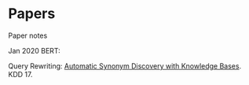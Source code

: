 # Papers
Paper notes

Jan 2020
BERT:

Query Rewriting:
[Automatic Synonym Discovery with Knowledge Bases](https://arxiv.org/pdf/1706.08186.pdf). KDD 17. 
